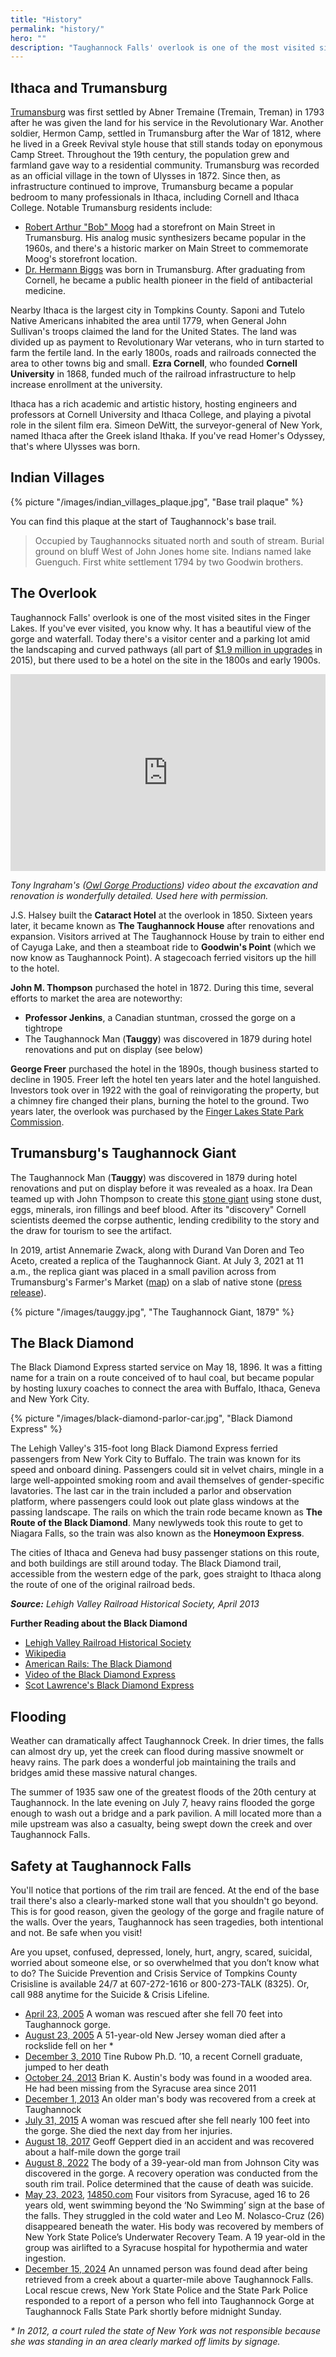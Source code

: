 ```yaml
---
title: "History"
permalink: "history/"
hero: ""
description: "Taughannock Falls' overlook is one of the most visited sites in the Finger Lakes. There's so much more to learn about the history of the park and the surrounding area, though."
---
```


## Ithaca and Trumansburg

[Trumansburg](https://en.wikipedia.org/wiki/Trumansburg,_New_York) was first settled by Abner Tremaine (Tremain, Treman) in 1793 after he was given the land for his service in the Revolutionary War. Another soldier, Hermon Camp, settled in Trumansburg after the War of 1812, where he lived in a Greek Revival style house that still stands today on eponymous Camp Street. Throughout the 19th century, the population grew and farmland gave way to a residential community. Trumansburg was recorded as an official village in the town of Ulysses in 1872. Since then, as infrastructure continued to improve, Trumansburg became a popular bedroom to many professionals in Ithaca, including Cornell and Ithaca College. Notable Trumansburg residents include:

- [Robert Arthur "Bob" Moog](https://en.wikipedia.org/wiki/Robert_Moog) had a storefront on Main Street in Trumansburg. His analog music synthesizers became popular in the 1960s, and there's a historic marker on Main Street to commemorate Moog's storefront location.
- [Dr. Hermann Biggs](https://en.wikipedia.org/wiki/Hermann_Biggs) was born in Trumansburg. After graduating from Cornell, he became a public health pioneer in the field of antibacterial medicine.

Nearby Ithaca is the largest city in Tompkins County. Saponi and Tutelo Native Americans inhabited the area until 1779, when General John Sullivan's troops claimed the land for the United States. The land was divided up as payment to Revolutionary War veterans, who in turn started to farm the fertile land. In the early 1800s, roads and railroads connected the area to other towns big and small. **Ezra Cornell**, who founded **Cornell University** in 1868, funded much of the railroad infrastructure to help increase enrollment at the university.

Ithaca has a rich academic and artistic history, hosting engineers and professors at Cornell University and Ithaca College, and playing a pivotal role in the silent film era. Simeon DeWitt, the surveyor-general of New York, named Ithaca after the Greek island Ithaka. If you've read Homer's Odyssey, that's where Ulysses was born.

## Indian Villages

{% picture "/images/indian_villages_plaque.jpg", "Base trail plaque" %}

You can find this plaque at the start of Taughannock's base trail.

> Occupied by Taughannocks situated north and south of stream. Burial ground on bluff West of John Jones home site. Indians named lake Guenguch. First white settlement 1794 by two Goodwin brothers.

## The Overlook

Taughannock Falls' overlook is one of the most visited sites in the Finger Lakes. If you've ever visited, you know why. It has a beautiful view of the gorge and waterfall. Today there's a visitor center and a parking lot amid the landscaping and curved pathways (all part of [$1.9 million in upgrades](https://www.governor.ny.gov/news/governor-announces-completion-19-million-transformation-taughannock-falls-state-park-overlook) in 2015), but there used to be a hotel on the site in the 1800s and early 1900s.

<iframe width="100%" height="315" src="https://www.youtube.com/embed/nEH0q5_9Iag?start=401" frameborder="0" allow="accelerometer; autoplay; clipboard-write; encrypted-media; gyroscope; picture-in-picture" allowfullscreen></iframe>

_Tony Ingraham's ([Owl Gorge Productions](http://owlgorge.com)) video about the excavation and renovation is wonderfully detailed. Used here with permission._

J.S. Halsey built the **Cataract Hotel** at the overlook in 1850. Sixteen years later, it became known as **The Taughannock House** after renovations and expansion. Visitors arrived at The Taughannock House by train to either end of Cayuga Lake, and then a steamboat ride to **Goodwin's Point** (which we now know as Taughannock Point). A stagecoach ferried visitors up the hill to the hotel.

**John M. Thompson** purchased the hotel in 1872. During this time, several efforts to market the area are noteworthy:

- **Professor Jenkins**, a Canadian stuntman, crossed the gorge on a tightrope
- The Taughannock Man (**Tauggy**) was discovered in 1879 during hotel renovations and put on display (see below)

**George Freer** purchased the hotel in the 1890s, though business started to decline in 1905. Freer left the hotel ten years later and the hotel languished. Investors took over in 1922 with the goal of reinvigorating the property, but a chimney fire changed their plans, burning the hotel to the ground. Two years later, the overlook was purchased by the [Finger Lakes State Park Commission](https://en.wikipedia.org/wiki/New_York_State_Office_of_Parks,_Recreation_and_Historic_Preservation).

## Trumansburg's Taughannock Giant

The Taughannock Man (**Tauggy**) was discovered in 1879 during hotel renovations and put on display before it was revealed as a hoax. Ira Dean teamed up with John Thompson to create this [stone giant](https://www.tompkinsweekly.com/articles/a-look-back-at-home-grown-hoax-the-taughannock-giant/) using stone dust, eggs, minerals, iron fillings and beef blood. After its "discovery" Cornell scientists deemed the corpse authentic, lending credibility to the story and the draw for tourism to see the artifact.

In 2019, artist Annemarie Zwack, along with Durand Van Doren and Teo Aceto, created a replica of the Taughannock Giant. At July 3, 2021 at 11 a.m., the replica giant was placed in a small pavilion across from Trumansburg's Farmer's Market ([map](https://goo.gl/maps/BGpK1a4Q2apnGRq58)) on a slab of native stone ([press release](/static/img/taughannock-giant-press-release.png)).

{% picture "/images/tauggy.jpg", "The Taughannock Giant, 1879" %}

## The Black Diamond

The Black Diamond Express started service on May 18, 1896. It was a fitting name for a train on a route conceived of to haul coal, but became popular by hosting luxury coaches to connect the area with Buffalo, Ithaca, Geneva and New York City.

{% picture "/images/black-diamond-parlor-car.jpg", "Black Diamond Express" %}

The Lehigh Valley's 315-foot long Black Diamond Express ferried passengers from New York City to Buffalo. The train was known for its speed and onboard dining. Passengers could sit in velvet chairs, mingle in a large well-appointed smoking room and avail themselves of gender-specific lavatories. The last car in the train included a parlor and observation platform, where passengers could look out plate glass windows at the passing landscape. The rails on which the train rode became known as **The Route of the Black Diamond**. Many newlyweds took this route to get to Niagara Falls, so the train was also known as the **Honeymoon Express**.

The cities of Ithaca and Geneva had busy passenger stations on this route, and both buildings are still around today. The Black Diamond trail, accessible from the western edge of the park, goes straight to Ithaca along the route of one of the original railroad beds.

_**Source:** Lehigh Valley Railroad Historical Society, April 2013_

**Further Reading about the Black Diamond**

- [Lehigh Valley Railroad Historical Society](http://www.lvrrhs.org/history)
- [Wikipedia](<https://en.wikipedia.org/wiki/Black_Diamond_(train)>)
- [American Rails: The Black Diamond](https://www.american-rails.com/black-diamond.html)
- [Video of the Black Diamond Express](https://www.youtube.com/watch?v=vmq3Ju9s-g0)
- [Scot Lawrence's Black Diamond Express](https://scotlawrence.github.io/BDE1896/index.html)

## Flooding

Weather can dramatically affect Taughannock Creek. In drier times, the falls can almost dry up, yet the creek can flood during massive snowmelt or heavy rains. The park does a wonderful job maintaining the trails and bridges amid these massive natural changes.

The summer of 1935 saw one of the greatest floods of the 20th century at Taughannock. In the late evening on July 7, heavy rains flooded the gorge enough to wash out a bridge and a park pavilion. A mill located more than a mile upstream was also a casualty, being swept down the creek and over Taughannock Falls.

## Safety at Taughannock Falls

You'll notice that portions of the rim trail are fenced. At the end of the base trail there's also a clearly-marked stone wall that you shouldn't go beyond. This is for good reason, given the geology of the gorge and fragile nature of the walls. Over the years, Taughannock has seen tragedies, both intentional and not. Be safe when you visit!

Are you upset, confused, depressed, lonely, hurt, angry, scared, suicidal, worried about someone else, or so overwhelmed that you don’t know what to do? The Suicide Prevention and Crisis Service of Tompkins County Crisisline is available 24/7 at 607-272-1616 or 800-273-TALK (8325). Or, call 988 anytime for the Suicide & Crisis Lifeline.

- [April 23, 2005](http://naturalhighs.net/waterfalls/danger1.htm) A woman was rescued after she fell 70 feet into Taughannock gorge.
- [August 23, 2005](https://www.syracuse.com/news/index.ssf/2012/06/state_not_responsible_for_deat.html) A 51-year-old New Jersey woman died after a rockslide fell on her \*
- [December 3, 2010](http://cornellsun.com/2010/12/03/body-of-recent-alumna-recovered-from-taughannock-falls) Tine Rubow Ph.D. ’10, a recent Cornell graduate, jumped to her death
- [October 24, 2013](http://cnycentral.com/news/local/police-say-body-found-in-tompkins-county-is-missing-syracuse-man) Brian K. Austin's body was found in a wooded area. He had been missing from the Syracuse area since 2011
- [December 1, 2013](https://www.syracuse.com/news/index.ssf/2013/12/body_pulled_from_creek_in_state_park_in_tompkins_county.html) An older man's body was recovered from a creek at Taughannock
- [July 31, 2015](https://ithacavoice.com/2015/08/emergency-crews-called-to-taughannock-falls-state-park-after-person-falls-off-cliff) A woman was rescued after she fell nearly 100 feet into the gorge. She died the next day from her injuries.
- [August 18, 2017](https://www.haverfordathletics.com/sports/mlax/2016-17/releases/20170821hu59xw) Geoff Geppert died in an accident and was recovered about a half-mile down the gorge trail
- [August 8, 2022](https://ithacavoice.com/2022/08/body-found-in-taughannock-falls-gorge-investigation-begins) The body of a 39-year-old man from Johnson City was discovered in the gorge. A recovery operation was conducted from the south rim trail. Police determined that the cause of death was suicide.
- [May 23, 2023](https://www.syracuse.com/crime/2023/05/one-syracuse-man-dead-one-airlifted-after-drowning-at-taughannock-falls-troopers-say.html), [14850.com](https://www.14850.com/052431779-taughannock-drowning-2305/) Four visitors from Syracuse, aged 16 to 26 years old, went swimming beyond the ‘No Swimming’ sign at the base of the falls. They struggled in the cold water and Leo M. Nolasco-Cruz (26) disappeared beneath the water. His body was recovered by members of New York State Police’s Underwater Recovery Team. A 19 year-old in the group was airlifted to a Syracuse hospital for hypothermia and water ingestion.
- [December 15, 2024](https://ithacavoice.org/2024/12/body-found-in-creek-near-taughannock-falls-officials-say/) An unnamed person was found dead after being retrieved from a creek about a quarter-mile above Taughannock Falls. Local rescue crews, New York State Police and the State Park Police responded to a report of a person who fell into Taughannock Gorge at Taughannock Falls State Park shortly before midnight Sunday.

_\* In 2012, a court ruled the state of New York was not responsible because she was standing in an area clearly marked off limits by signage._
